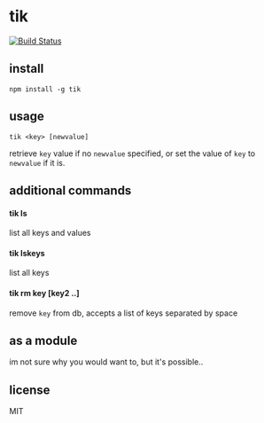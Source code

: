 tik
====

[![Build Status](https://travis-ci.org/jarofghosts/tik.png?branch=master)](https://travis-ci.org/jarofghosts/tik)

## install

`npm install -g tik`

## usage

`tik <key> [newvalue]`

retrieve `key` value if no `newvalue` specified, or set the value of `key` to `newvalue` if it is.

## additional commands

#### tik ls

list all keys and values

#### tik lskeys

list all keys

#### tik rm key [key2 ..]

remove `key` from db, accepts a list of keys separated by space

## as a module

im not sure why you would want to, but it's possible..

## license

MIT
